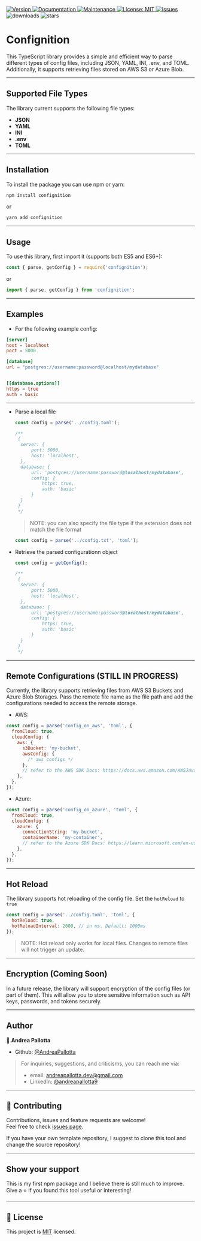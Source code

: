 <p>
  <a href="https://www.npmjs.com/package/confignition" target="_blank">
    <img alt="Version" src="https://img.shields.io/npm/v/confignition.svg">
  </a>
  <a href="https://github.com/AndreaPallotta/confignition#readme" target="_blank">
    <img alt="Documentation" src="https://img.shields.io/badge/documentation-yes-brightgreen.svg" />
  </a>
  <a href="https://github.com/AndreaPallotta/confignition/graphs/commit-activity" target="_blank">
    <img alt="Maintenance" src="https://img.shields.io/badge/Maintained%3F-yes-green.svg" />
  </a>
  <a href="https://github.com/AndreaPallotta/confignition/blob/master/LICENSE.md" target="_blank">
    <img alt="License: MIT" src="https://img.shields.io/github/license/AndreaPallotta/confignition" />
  </a>
  <a href="https://github.com/AndreaPallotta/confignition/issues" target="_blank">
    <img alt="Issues" src="https://img.shields.io/github/issues/AndreaPallotta/confignition" />
  </a>
  <img alt="downloads" src="https://img.shields.io/npm/dt/confignition" />
  <img alt="stars" src="https://img.shields.io/github/stars/AndreaPallotta/confignition" />
</p>

# Confignition

This TypeScript library provides a simple and efficient way to parse different types of config files, including JSON, YAML, INI, .env, and TOML.
Additionally, it supports retrieving files stored on AWS S3 or Azure Blob.

---

## Supported File Types

The library current supports the following file types:

- **JSON**
- **YAML**
- **INI**
- **.env**
- **TOML**

---

## Installation

To install the package you can use npm or yarn:

```bash
npm install confignition
```

or

```bash
yarn add confignition
```

---

## Usage

To use this library, first import it (supports both ES5 and ES6+):

```js
const { parse, getConfig } = require('confignition');
```

or

```js
import { parse, getConfig } from 'confignition';
```

---

## Examples

- For the following example config:

```toml
[server]
host = localhost
port = 5000

[database]
url = "postgres://username:password@localhost/mydatabase"


[[database.options]]
https = true
auth = basic
```

---

- Parse a local file

  ```js
  const config = parse('../config.toml');

  /**
   {
    server: {
        port: 5000,
        host: 'localhost',
    },
    database: {
        url: 'postgres://username:password@localhost/mydatabase',
        config: {
            https: true,
            auth: 'basic'
        }
    }
   }
   */
  ```

  > NOTE: you can also specify the file type if the extension does not match the file format

  ```js
  const config = parse('../config.txt', 'toml');
  ```

- Retrieve the parsed configurationn object

  ```js
  const config = getConfig();

  /**
   {
    server: {
        port: 5000,
        host: 'localhost',
    },
    database: {
        url: 'postgres://username:password@localhost/mydatabase',
        config: {
            https: true,
            auth: 'basic'
        }
    }
   }
   */
  ```

---

## Remote Configurations (STILL IN PROGRESS)

Currently, the library supports retrieving files from AWS S3 Buckets and Azure Blob Storages. Pass the remote file name as the file path and add the configurations needed to access the remote storage.

- AWS:

```js
const config = parse('config_on_aws', 'toml', {
  fromCloud: true,
  cloudConfig: {
    aws: {
      s3Bucket: 'my-bucket',
      awsConfig: {
        /* aws configs */
      },
      // refer to the AWS SDK Docs: https://docs.aws.amazon.com/AWSJavaScriptSDK/v3/latest/clients/client-s3/interfaces/s3clientconfig.html
    },
  },
});
```

- Azure:

```js
const config = parse('config_on_azure', 'toml', {
  fromCloud: true,
  cloudConfig: {
    azure: {
      connectionString: 'my-bucket',
      containerName: 'my-container',
      // refer to the Azure SDK Docs: https://learn.microsoft.com/en-us/javascript/api/@azure/storage-blob/blobserviceclient?view=azure-node-latest#@azure-storage-blob-blobserviceclient-constructor-1
    },
  },
});
```

---

## Hot Reload

The library supports hot reloading of the config file. Set the `hotReload` to `true`

```js
const config = parse('../config.toml', 'toml', {
  hotReload: true,
  hotReloadInterval: 2000, // in ms. Default: 1000ms
});
```

> NOTE: Hot reload only works for local files. Changes to remote files will not trigger an update.

---

## Encryption (Coming Soon)

In a future release, the library will support encryption of the config files (or part of them). This will allow you to store sensitive information such as API keys, passwords, and tokens securely.

---

## Author

👤 **Andrea Pallotta**

- Github: [@AndreaPallotta](https://github.com/AndreaPallotta)

> For inquiries, suggestions, and criticisms, you can reach me via:
>
> - email: [andreapallotta.dev@gmail.com](mailto:andreapallotta.dev@gmail.com)
> - LinkedIn: [@andreapallotta9](https://linkedin.com/in/andreapallotta9)

---

## 🤝 Contributing

Contributions, issues and feature requests are welcome!<br />Feel free to check [issues page](https://github.com/AndreaPallotta/confignition/issues).

If you have your own template repository, I suggest to clone this tool and change the source repository!

---

## Show your support

This is my first npm package and I believe there is still
much to improve.
<br />
Give a ⭐️ if you found this tool useful or interesting!

---

## 📝 License

This project is [MIT](https://github.com/AndreaPallotta/confignition/blob/master/LICENSE) licensed.
